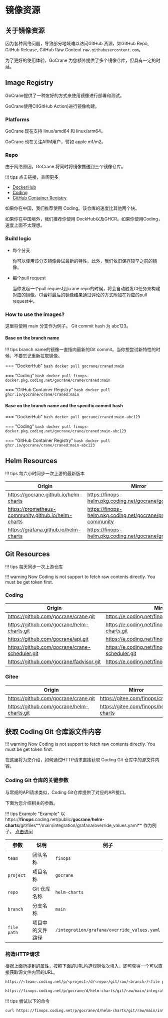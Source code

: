 # 镜像资源

## 关于镜像资源

因为各种网络问题，导致部分地域难以访问GitHub 资源，如GitHub Repo, GitHub Release, GitHub Raw Content `raw.githubusercontent.com`。

为了更好的使用体验，GoCrane 为您额外提供了多个镜像仓库，但具有一定的时延。

## Image Registry

GoCrane提供了一种友好的方式来使用镜像进行部署和测试。

GoCrane使用CI(GitHub Action)进行镜像构建。

### Platforms

GoCrane 现在支持 linux/amd64 和 linux/arm64。

GoCrane 也在关注ARM用户，譬如 apple m1/m2。

### Repo

由于网络原因，GoCrane 将同时将镜像推送到三个镜像仓库。

!!! tips
    点击链接，查阅更多

- [DockerHub](https://hub.docker.com/u/gocrane)
- [Coding](https://finops.coding.net/public-artifacts/gocrane/crane/packages)
- [GitHub Container Registry](https://github.com/orgs/gocrane/packages?repo_name=crane)

如果你在中国，我们推荐使用 Coding。该仓库的速度比其他两个快。

如果你在中国境外，我们推荐你使用 DockHub以及GHCR。如果你使用Coding，速度上面不太理想。

### Build logic

- 每个分支

  你可以使用该分支镜像尝试最新的特性。此外，我们依旧保存较早之前的镜像。

- 每个pull request

  当你发起一个pull request到crane repo的时候，将会自动触发CI任务来构建对应的镜像。CI会将最后的镜像结果通过评论的方式附加在对应的pull request中。

### How to use the images?

这里将使用 main 分支作为例子。
Git commit hash 为 abc123。

#### Base on the branch name

!!! tips
    branch name的镜像一直指向最新的Git commit。当你想尝试新特性的时候，不要忘记重新拉取镜像。

=== "DockerHub"
    ```bash
    docker pull gocrane/craned:main
    ```

=== "Coding"
    ```bash
    docker pull finops-docker.pkg.coding.net/gocrane/crane/craned:main
    ```

=== "GitHub Container Registry"
    ```bash
    docker pull ghcr.io/gocrane/crane/craned:main
    ```

#### Base on the branch name and the specific commit hash

=== "DockerHub"
    ```bash
    docker pull gocrane/craned:main-abc123
    ```

=== "Coding"
    ```bash
    docker pull finops-docker.pkg.coding.net/gocrane/crane/craned:main-abc123
    ```

=== "GitHub Container Registry"
    ```bash
    docker pull ghcr.io/gocrane/crane/craned:main-abc123
    ```

## Helm Resources

!!! tips 
    每六小时同步一次上游的最新版本

| Origin                                         | Mirror                                              | Type | Public |
| --------------------------------------------- | --------------------------------------------------------- | ------ | ----- |
| https://gocrane.github.io/helm-charts | https://finops-helm.pkg.coding.net/gocrane/gocrane | Helm | [Public](https://finops.coding.net/public-artifacts/gocrane/gocrane/packages) |
|  https://prometheus-community.github.io/helm-charts  | https://finops-helm.pkg.coding.net/gocrane/prometheus-community    | Helm | [Public](https://finops.coding.net/public-artifacts/gocrane/prometheus-community/packages) |
| https://grafana.github.io/helm-charts      | https://finops-helm.pkg.coding.net/gocrane/grafana      | Helm | [Public](https://finops.coding.net/public-artifacts/gocrane/grafana/packages) |

## Git Resources

!!! tips 
    每天同步一次上游仓库

!!! warning
    Now Coding is not support to fetch raw contents directly. You must be get token first.

### Coding
| Origin                                         | Mirror                                              | Type | Public |
| --------------------------------------------- | --------------------------------------------------------- | ------ | ---- |
| https://github.com/gocrane/crane.git | https://e.coding.net/finops/gocrane/crane.git | Git | [Public](https://finops.coding.net/public/gocrane/crane/git/files) |
| https://github.com/gocrane/helm-charts.git | https://e.coding.net/finops/gocrane/helm-charts.git | Git | [Public](https://finops.coding.net/public/gocrane/helm-charts/git/files) |
| https://github.com/gocrane/api.git | https://e.coding.net/finops/gocrane/api.git | Git | [Public](https://finops.coding.net/public/gocrane/api/git/files) |
| https://github.com/gocrane/crane-scheduler.git | https://e.coding.net/finops/gocrane/crane-scheduler.git | Git | [Public](https://finops.coding.net/public/gocrane/crane-scheduler/git/files) |
| https://github.com/gocrane/fadvisor.git | https://e.coding.net/finops/gocrane/fadvisor.git | Git | [Public](https://finops.coding.net/public/gocrane/fadvisor/git/files) |

### Gitee

| Origin                                         | Mirror                                              | Type | Public |
| --------------------------------------------- | --------------------------------------------------------- | ------ | ---- |
| https://github.com/gocrane/crane.git | https://gitee.com/finops/crane | Git | [Public](https://gitee.com/finops/crane) |
| https://github.com/gocrane/helm-charts.git | https://gitee.com/finops/helm-charts | Git | [Public](https://gitee.com/finops/helm-charts) |

## 获取 Coding Git 仓库源文件内容

!!! warning
    Now Coding is not support to fetch raw contents directly. You must be get token first.

在这里将为您介绍，如何通过HTTP请求直接获取 Coding Git 仓库中的源文件内容。

### Coding Git 仓库的关键参数

与常规的API请求类似，Coding Git仓库提供了对应的API接口。

下面为您介绍相关的参数。

!!! tips Example "Example"
    以 https://**finops**.coding.net/public/**gocrane**/**helm-charts**/git/files**/main/integration/grafana/override_values.yaml** 作为例子。 [点击访问](https://finops.coding.net/public/gocrane/helm-charts/git/files/main/integration/grafana/override_values.yaml)

| 参数 | 说明 | 例子 |
| ---- | ---- | ---- |
| `team` | 团队名称 | `finops` |
| `project` | 项目名称 | `gocrane` |
| `repo` | Git 仓库名称 | `helm-charts` |
| `branch` | 分支名称 | `main` |
| `file path` | 项目中的文件路径 | `/integration/grafana/override_values.yaml` |

### 构造HTTP请求

根据上面所提到的属性，按照下面的URL构造规则依次填入，即可获得一个可以直接获取源文件内容的URL。

```bash
https://<team>.coding.net/p/<project>/d/<repo>/git/raw/<branch>/<file path>?download=false

https://finops.coding.net/p/gocrane/d/helm-charts/git/raw/main/integration/grafana/override_values.yaml?download=false
```

!!! tips
    尝试以下的命令

```bash
curl https://finops.coding.net/p/gocrane/d/helm-charts/git/raw/main/integration/grafana/override_values.yaml?download=false
```
